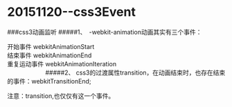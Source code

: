 # 20151120--css3Event
###css3动画监听
#####1、　-webkit-animation动画其实有三个事件：　

开始事件 webkitAnimationStart <br/>
结束事件 webkitAnimationEnd<br/>
重复运动事件 webkitAnimationIteration<br/>
　　　　　　
#####2、  css3的过渡属性transition，在动画结束时，也存在结束的事件：webkitTransitionEnd;

注意：transition,也仅仅有这一个事件。

